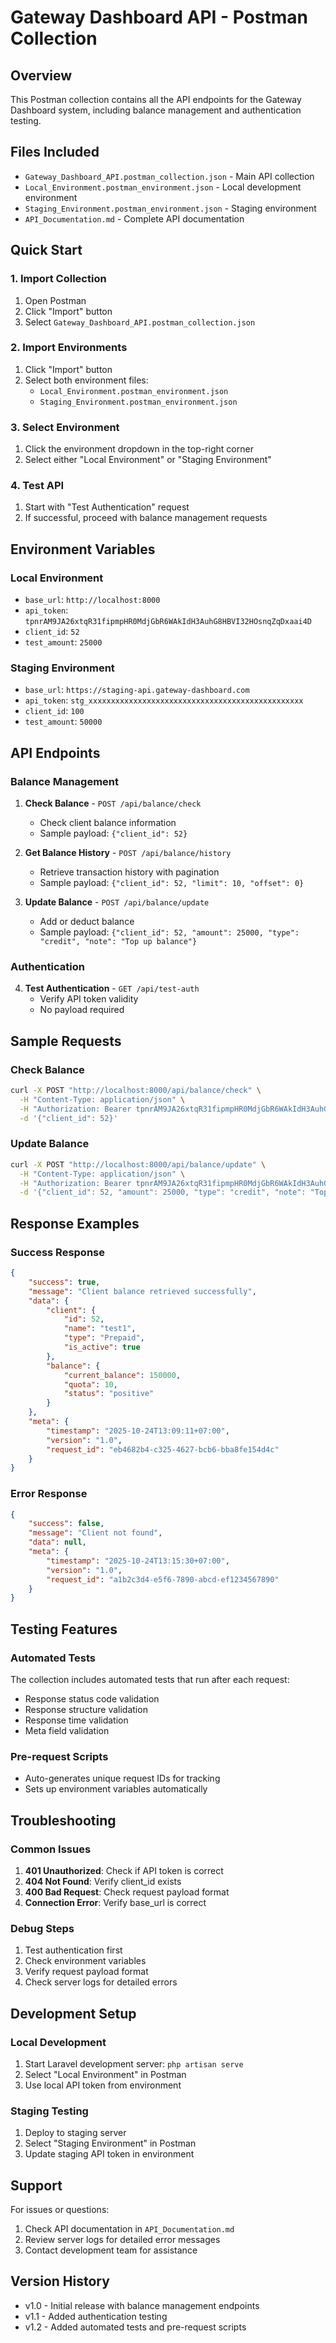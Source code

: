 # Gateway Dashboard API - Postman Collection

## Overview
This Postman collection contains all the API endpoints for the Gateway Dashboard system, including balance management and authentication testing.

## Files Included
- `Gateway_Dashboard_API.postman_collection.json` - Main API collection
- `Local_Environment.postman_environment.json` - Local development environment
- `Staging_Environment.postman_environment.json` - Staging environment
- `API_Documentation.md` - Complete API documentation

## Quick Start

### 1. Import Collection
1. Open Postman
2. Click "Import" button
3. Select `Gateway_Dashboard_API.postman_collection.json`

### 2. Import Environments
1. Click "Import" button
2. Select both environment files:
   - `Local_Environment.postman_environment.json`
   - `Staging_Environment.postman_environment.json`

### 3. Select Environment
1. Click the environment dropdown in the top-right corner
2. Select either "Local Environment" or "Staging Environment"

### 4. Test API
1. Start with "Test Authentication" request
2. If successful, proceed with balance management requests

## Environment Variables

### Local Environment
- `base_url`: `http://localhost:8000`
- `api_token`: `tpnrAM9JA26xtqR31fipmpHR0MdjGbR6WAkIdH3AuhG8HBVI32HOsnqZqDxaai4D`
- `client_id`: `52`
- `test_amount`: `25000`

### Staging Environment
- `base_url`: `https://staging-api.gateway-dashboard.com`
- `api_token`: `stg_xxxxxxxxxxxxxxxxxxxxxxxxxxxxxxxxxxxxxxxxxxxxxxxx`
- `client_id`: `100`
- `test_amount`: `50000`

## API Endpoints

### Balance Management
1. **Check Balance** - `POST /api/balance/check`
   - Check client balance information
   - Sample payload: `{"client_id": 52}`

2. **Get Balance History** - `POST /api/balance/history`
   - Retrieve transaction history with pagination
   - Sample payload: `{"client_id": 52, "limit": 10, "offset": 0}`

3. **Update Balance** - `POST /api/balance/update`
   - Add or deduct balance
   - Sample payload: `{"client_id": 52, "amount": 25000, "type": "credit", "note": "Top up balance"}`

### Authentication
4. **Test Authentication** - `GET /api/test-auth`
   - Verify API token validity
   - No payload required

## Sample Requests

### Check Balance
```bash
curl -X POST "http://localhost:8000/api/balance/check" \
  -H "Content-Type: application/json" \
  -H "Authorization: Bearer tpnrAM9JA26xtqR31fipmpHR0MdjGbR6WAkIdH3AuhG8HBVI32HOsnqZqDxaai4D" \
  -d '{"client_id": 52}'
```

### Update Balance
```bash
curl -X POST "http://localhost:8000/api/balance/update" \
  -H "Content-Type: application/json" \
  -H "Authorization: Bearer tpnrAM9JA26xtqR31fipmpHR0MdjGbR6WAkIdH3AuhG8HBVI32HOsnqZqDxaai4D" \
  -d '{"client_id": 52, "amount": 25000, "type": "credit", "note": "Top up balance"}'
```

## Response Examples

### Success Response
```json
{
    "success": true,
    "message": "Client balance retrieved successfully",
    "data": {
        "client": {
            "id": 52,
            "name": "test1",
            "type": "Prepaid",
            "is_active": true
        },
        "balance": {
            "current_balance": 150000,
            "quota": 10,
            "status": "positive"
        }
    },
    "meta": {
        "timestamp": "2025-10-24T13:09:11+07:00",
        "version": "1.0",
        "request_id": "eb4682b4-c325-4627-bcb6-bba8fe154d4c"
    }
}
```

### Error Response
```json
{
    "success": false,
    "message": "Client not found",
    "data": null,
    "meta": {
        "timestamp": "2025-10-24T13:15:30+07:00",
        "version": "1.0",
        "request_id": "a1b2c3d4-e5f6-7890-abcd-ef1234567890"
    }
}
```

## Testing Features

### Automated Tests
The collection includes automated tests that run after each request:
- Response status code validation
- Response structure validation
- Response time validation
- Meta field validation

### Pre-request Scripts
- Auto-generates unique request IDs for tracking
- Sets up environment variables automatically

## Troubleshooting

### Common Issues
1. **401 Unauthorized**: Check if API token is correct
2. **404 Not Found**: Verify client_id exists
3. **400 Bad Request**: Check request payload format
4. **Connection Error**: Verify base_url is correct

### Debug Steps
1. Test authentication first
2. Check environment variables
3. Verify request payload format
4. Check server logs for detailed errors

## Development Setup

### Local Development
1. Start Laravel development server: `php artisan serve`
2. Select "Local Environment" in Postman
3. Use local API token from environment

### Staging Testing
1. Deploy to staging server
2. Select "Staging Environment" in Postman
3. Update staging API token in environment

## Support
For issues or questions:
1. Check API documentation in `API_Documentation.md`
2. Review server logs for detailed error messages
3. Contact development team for assistance

## Version History
- v1.0 - Initial release with balance management endpoints
- v1.1 - Added authentication testing
- v1.2 - Added automated tests and pre-request scripts
